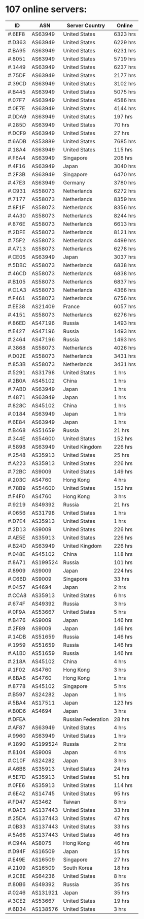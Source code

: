 # 107 online servers:

| ID | ASN | Server Country | Online |
| ------ | ------ | ------ | ------ |
| #.6EF8 | AS63949 | United States | 6323 hrs |
| #.D363 | AS63949 | United States | 6229 hrs |
| #.BA95 | AS63949 | United States | 6231 hrs |
| #.8051 | AS63949 | United States | 5719 hrs |
| #.1449 | AS63949 | United States | 6237 hrs |
| #.75DF | AS63949 | United States | 2177 hrs |
| #.39CD | AS63949 | United States | 3102 hrs |
| #.B445 | AS63949 | United States | 5075 hrs |
| #.07F7 | AS63949 | United States | 4586 hrs |
| #.0E7E | AS63949 | United States | 4144 hrs |
| #.DDA9 | AS63949 | United States | 197 hrs |
| #.285D | AS63949 | United States | 70 hrs |
| #.DCF9 | AS63949 | United States | 27 hrs |
| #.6ADB | AS53889 | United States | 7685 hrs |
| #.18A4 | AS63949 | United States | 115 hrs |
| #.F6A4 | AS63949 | Singapore | 208 hrs |
| #.4F16 | AS63949 | Japan | 3040 hrs |
| #.2F3B | AS63949 | Singapore | 6470 hrs |
| #.47E3 | AS63949 | Germany | 3780 hrs |
| #.C931 | AS58073 | Netherlands | 6272 hrs |
| #.7177 | AS58073 | Netherlands | 8359 hrs |
| #.8F1F | AS58073 | Netherlands | 8356 hrs |
| #.4A30 | AS58073 | Netherlands | 8244 hrs |
| #.876E | AS58073 | Netherlands | 6613 hrs |
| #.2DFE | AS58073 | Netherlands | 8121 hrs |
| #.75F2 | AS58073 | Netherlands | 4499 hrs |
| #.A713 | AS58073 | Netherlands | 6278 hrs |
| #.CE05 | AS63949 | Japan | 3037 hrs |
| #.5DBC | AS58073 | Netherlands | 6838 hrs |
| #.46CD | AS58073 | Netherlands | 6838 hrs |
| #.B105 | AS58073 | Netherlands | 6837 hrs |
| #.C1A3 | AS58073 | Netherlands | 4366 hrs |
| #.F461 | AS58073 | Netherlands | 6756 hrs |
| #.EE38 | AS21409 | France | 6057 hrs |
| #.4151 | AS58073 | Netherlands | 6276 hrs |
| #.86ED | AS47196 | Russia | 1493 hrs |
| #.E427 | AS47196 | Russia | 1493 hrs |
| #.2464 | AS47196 | Russia | 1493 hrs |
| #.3868 | AS58073 | Netherlands | 4026 hrs |
| #.D02E | AS58073 | Netherlands | 3431 hrs |
| #.853B | AS58073 | Netherlands | 3431 hrs |
| #.5291 | AS31798 | United States | 1 hrs |
| #.2B0A | AS45102 | China | 1 hrs |
| #.7ABD | AS63949 | Japan | 1 hrs |
| #.4871 | AS63949 | Japan | 1 hrs |
| #.828C | AS45102 | China | 1 hrs |
| #.0184 | AS63949 | Japan | 1 hrs |
| #.6E84 | AS63949 | Japan | 1 hrs |
| #.B468 | AS51659 | Russia | 21 hrs |
| #.344E | AS54600 | United States | 152 hrs |
| #.5898 | AS63949 | United Kingdom | 226 hrs |
| #.2548 | AS35913 | United States | 25 hrs |
| #.A223 | AS35913 | United States | 226 hrs |
| #.72BC | AS9009 | United States | 149 hrs |
| #.203C | AS4760 | Hong Kong | 4 hrs |
| #.78B9 | AS54600 | United States | 152 hrs |
| #.F4F0 | AS4760 | Hong Kong | 3 hrs |
| #.9219 | AS49392 | Russia | 21 hrs |
| #.0656 | AS31798 | United States | 1 hrs |
| #.D7E4 | AS35913 | United States | 1 hrs |
| #.2D13 | AS9009 | United States | 226 hrs |
| #.AE5E | AS35913 | United States | 226 hrs |
| #.B24D | AS63949 | United Kingdom | 226 hrs |
| #.048E | AS45102 | China | 118 hrs |
| #.8A71 | AS199524 | Russia | 101 hrs |
| #.8909 | AS9009 | Japan | 224 hrs |
| #.C66D | AS9009 | Singapore | 33 hrs |
| #.0457 | AS4694 | Japan | 2 hrs |
| #.CCA8 | AS35913 | United States | 6 hrs |
| #.674F | AS49392 | Russia | 3 hrs |
| #.0F9A | AS53667 | United States | 5 hrs |
| #.B476 | AS9009 | Japan | 146 hrs |
| #.2F89 | AS9009 | Japan | 146 hrs |
| #.14DB | AS51659 | Russia | 146 hrs |
| #.1959 | AS51659 | Russia | 146 hrs |
| #.A1B0 | AS51659 | Russia | 146 hrs |
| #.218A | AS45102 | China | 4 hrs |
| #.1F02 | AS4760 | Hong Kong | 3 hrs |
| #.8BA6 | AS4760 | Hong Kong | 1 hrs |
| #.8778 | AS45102 | Singapore | 5 hrs |
| #.B597 | AS24282 | Japan | 1 hrs |
| #.5BA4 | AS17511 | Japan | 123 hrs |
| #.B0D6 | AS4694 | Japan | 3 hrs |
| #.DFEA |  | Russian Federation | 28 hrs |
| #.AF87 | AS63949 | United States | 4 hrs |
| #.9960 | AS63949 | United States | 1 hrs |
| #.1890 | AS199524 | Russia | 2 hrs |
| #.8104 | AS9009 | Japan | 4 hrs |
| #.C10F | AS24282 | Japan | 3 hrs |
| #.A6B8 | AS35913 | United States | 24 hrs |
| #.5E7D | AS35913 | United States | 51 hrs |
| #.0FE6 | AS35913 | United States | 114 hrs |
| #.6E42 | AS14745 | United States | 95 hrs |
| #.FD47 | AS3462 | Taiwan | 8 hrs |
| #.DAE3 | AS137443 | United States | 33 hrs |
| #.25DA | AS137443 | United States | 47 hrs |
| #.0B33 | AS137443 | United States | 33 hrs |
| #.5A66 | AS137443 | United States | 46 hrs |
| #.C94A | AS8075 | Hong Kong | 46 hrs |
| #.D94F | AS16509 | Japan | 15 hrs |
| #.E49E | AS16509 | Singapore | 27 hrs |
| #.2109 | AS16509 | South Korea | 18 hrs |
| #.2C8E | AS64236 | United States | 8 hrs |
| #.80B6 | AS49392 | Russia | 35 hrs |
| #.0246 | AS131921 | Japan | 35 hrs |
| #.3CE2 | AS53667 | United States | 19 hrs |
| #.6D34 | AS138576 | United States | 3 hrs |

